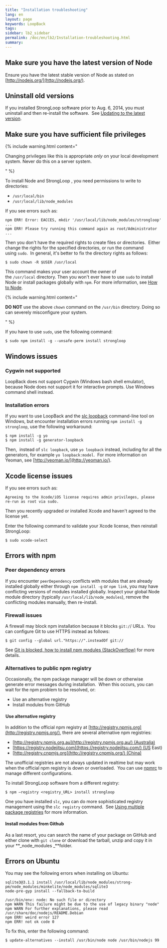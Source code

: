 ```yaml
---
title: "Installation troubleshooting"
lang: en
layout: page
keywords: LoopBack
tags:
sidebar: lb2_sidebar
permalink: /doc/en/lb2/Installation-troubleshooting.html
summary:
---
```


## Make sure you have the latest version of Node

Ensure you have the latest stable version of Node as stated on [http://nodejs.org/](http://nodejs.org/).  

## Uninstall old versions

If you installed StrongLoop software prior to Aug. 6, 2014, you must uninstall and then re-install the software.  See [Updating to the latest version](/doc/{{page.lang}}/lb2/Updating-to-the-latest-version.html).

## Make sure you have sufficient file privileges

{% include warning.html content="

Changing privileges like this is appropriate _only_ on your local development system. Never do this on a server system.

" %}

To install Node and StrongLoop , you need permissions to write to directories:

*   `/usr/local/bin` 
*   `/usr/local/lib/node_modules` 

If you see errors such as:

```
npm ERR! Error: EACCES, mkdir '/usr/local/lib/node_modules/strongloop'
...
npm ERR! Please try running this command again as root/Administrator
...
```

Then you don't have the required rights to create files or directories.  Either change the rights for the specified directories, or run the command using `sudo`.  In general, it's better to fix the directory rights as follows:

`$ sudo chown -R $USER /usr/local`

This command makes your user account the owner of the `/usr/local` directory. Then you won't ever have to use `sudo` to install Node or install packages globally with `npm`. For more information, see [How to Node](http://howtonode.org/introduction-to-npm).

{% include warning.html content="

**DO NOT** use the above `chown` command on the `/usr/bin` directory. Doing so can severely misconfigure your system.

" %}

If you have to use `sudo`, use the following command:

`$ sudo npm install -g --unsafe-perm install strongloop`

## Windows issues

### Cygwin not supported

LoopBack does not support Cygwin (Windows bash shell emulator), because Node does not support it for interactive prompts. Use Windows command shell instead.

### Installation errors

If you want to use LoopBack and the [slc loopback](/doc/{{page.lang}}/lb2/Command-line-reference) command-line tool on Windows, but encounter installation errors running `npm install -g strongloop`, use the following workaround:

```
$ npm install -g yo
$ npm install -g generator-loopback
```

Then,  instead of `slc loopback`, use `yo loopback` instead, including for all the generators, for example `yo loopback:model`.  For more information on Yeoman, see [http://yeoman.io/](http://yeoman.io/).

## Xcode license issues

If you see errors such as:

`Agreeing to the Xcode/iOS license requires admin privileges, please re-run as root via sudo.`

Then you recently upgraded or installed Xcode and haven't agreed to the license yet. 

Enter the following command to validate your Xcode license, then reinstall StrongLoop:

`$ sudo xcode-select`

## Errors with npm

### Peer dependency errors

If you encounter `peerDependency` conflicts with modules that are already installed globally either through `npm install -g` or `npm link`, you may have conflicting versions of modules installed globally. Inspect your global Node module directory (typically `/usr/local/lib/node_modules`), remove the conflicting modules manually, then re-install.

### Firewall issues

A firewall may block npm installation because it blocks `git:/`/ URLs.  You can configure Git to use HTTPS instead as follows:

`$ git config --global url."https://".insteadOf git://`

See [Git is blocked, how to install npm modules (StackOverflow)](http://stackoverflow.com/questions/15903275/git-is-blocked-how-to-install-npm-modules) for more details.

### Alternatives to public npm registry

Occasionally, the npm package manager will be down or otherwise generate error messages during installation.  When this occurs, you can wait for the npm problem to be resolved, or:

*   Use an alternative registry
*   Install modules from GitHub

####  Use alternative registry

In addition to the official npm registry at [http://registry.npmjs.org](http://registry.npmjs.org/), there are several alternative npm registries:

*   [http://registry.npmjs.org.au](http://registry.npmjs.org.au/) (Australia)
*   [https://registry.nodejitsu.com](https://registry.nodejitsu.com/) (US East)
*   [http://registry.cnpmjs.org](http://registry.cnpmjs.org/) (China)

The unofficial registries are not always updated in realtime but may work when the official npm registry is down or overloaded.  You can use [npmrc](https://github.com/deoxxa/npmrc) to manage different configurations.

To install StrongLoop software from a different registry:

`$ npm —registry <registry_URL> install strongloop`

One you have installed `slc`, you can do more sophisticated registry management using the `slc registry` command.  See [Using multiple package registries](https://docs.strongloop.com/display/SLC/Using-multiple-package-registries) for more information.

#### Install modules from Github

As a last resort, you can search the name of your package on GitHub and either clone with `git clone` or download the tarball, unzip and copy it in your **_node_modules _**folder.

## Errors on Ubuntu

You may see the following errors when installing on Ubuntu:

```
sqlite3@3.1.1 install /usr/local/lib/node_modules/strong-pm/node_modules/minkelite/node_modules/sqlite3
node-pre-gyp install --fallback-to-build

/usr/bin/env: node: No such file or directory
npm WARN This failure might be due to the use of legacy binary "node"
npm WARN For further explanations, please read
/usr/share/doc/nodejs/README.Debian
npm ERR! weird error 127
npm ERR! not ok code 0
```

To fix this, enter the following command:

`$ update-alternatives --install /usr/bin/node node /usr/bin/nodejs 99`